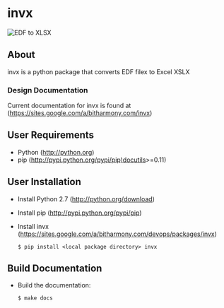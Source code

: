 invx
====

![EDF to XLSX](./assets/ev_devops.png "invx")


About
-----

invx is a python package that converts EDF filex to Excel XSLX

### Design Documentation

Current documentation for invx is found at (<https://sites.google.com/a/bitharmony.com/invx>)

User Requirements
-----------------

-   Python (<http://python.org>)
-   pip (<http://pypi.python.org/pypi/pip)docutils>\>=0.11)

User Installation
-----------------

-   Install Python 2.7 (<http://python.org/download>)
-   Install pip (<http://pypi.python.org/pypi/pip>)
-   Install invx (<https://sites.google.com/a/bitharmony.com/devops/packages/invx>)

        $ pip install <local package directory> invx

Build Documentation
-------------------

-   Build the documentation:

        $ make docs

